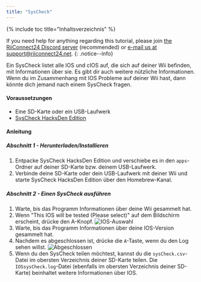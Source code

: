 ```yaml
---
title: "SysCheck"
---
```


{% include toc title="Inhaltsverzeichnis" %}

If you need help for anything regarding this tutorial, please join [the RiiConnect24 Discord server](https://discord.gg/rc24) (recommended) or [e-mail us at support@riiconnect24.net](mailto:support@riiconnect24.net).
{: .notice--info}

Ein SysCheck listet alle IOS und cIOS auf, die sich auf deiner Wii befinden, mit Informationen über sie. Es gibt dir auch weitere nützliche Informationen. Wenn du im Zusammenhang mit IOS Probleme auf deiner Wii hast, dann könnte dich jemand nach einem SysCheck fragen.

#### Voraussetzungen

* Eine SD-Karte oder ein USB-Laufwerk
* [SysCheck HacksDen Edition](/assets/files/SysCheckHDE.zip)

#### Anleitung
##### Abschnitt 1 - Herunterladen/Installieren

1. Entpacke SysCheck HacksDen Edition und verschiebe es in den `apps`-Ordner auf deiner SD-Karte bzw. deinem USB-Laufwerk.
2. Verbinde deine SD-Karte oder dein USB-Laufwerk mit deiner Wii und starte SysCheck HacksDen Edition über den Homebrew-Kanal.

##### Abschnitt 2 - Einen SysCheck ausführen

1. Warte, bis das Programm Informationen über deine Wii gesammelt hat.
2. Wenn "This IOS will be tested (Please select)" auf dem Bildschirm erscheint, drücke den A-Knopf. ![IOS-Auswahl](/images/SysCheck/1.png)
3. Warte, bis das Programm Informationen über deine IOS-Version gesammelt hat.
4. Nachdem es abgeschlossen ist, drücke die `A`-Taste, wenn du den Log sehen willst. ![Abgeschlossen](/images/SysCheck/2.png)
5. Wenn du den SysCheck teilen möchtest, kannst du die `sysCheck.csv`-Datei im obersten Verzeichnis deiner SD-Karte teilen. Die `IOSsysCheck.log`-Datei (ebenfalls im obersten Verzeichnis deiner SD-Karte) beinhaltet weitere Informationen über IOS.

